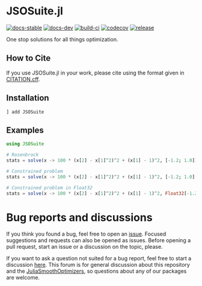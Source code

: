 # JSOSuite.jl

[![docs-stable][docs-stable-img]][docs-stable-url] [![docs-dev][docs-dev-img]][docs-dev-url] [![build-ci][build-ci-img]][build-ci-url] [![codecov][codecov-img]][codecov-url] [![release][release-img]][release-url]

[docs-stable-img]: https://img.shields.io/badge/docs-stable-blue.svg
[docs-stable-url]: https://JuliaSmoothOptimizers.github.io/JSOSuite.jl/stable
[docs-dev-img]: https://img.shields.io/badge/docs-dev-purple.svg
[docs-dev-url]: https://JuliaSmoothOptimizers.github.io/JSOSuite.jl/dev
[build-ci-img]: https://github.com/JuliaSmoothOptimizers/JSOSuite.jl/workflows/CI/badge.svg?branch=main
[build-ci-url]: https://github.com/JuliaSmoothOptimizers/JSOSuite.jl/actions
[codecov-img]: https://codecov.io/gh/JuliaSmoothOptimizers/JSOSuite.jl/branch/main/graph/badge.svg
[codecov-url]: https://codecov.io/gh/JuliaSmoothOptimizers/JSOSuite.jl
[release-img]: https://img.shields.io/github/v/release/JuliaSmoothOptimizers/JSOSuite.jl.svg?style=flat-square
[release-url]: https://github.com/JuliaSmoothOptimizers/JSOSuite.jl/releases

One stop solutions for all things optimization.

## How to Cite

If you use JSOSuite.jl in your work, please cite using the format given in [CITATION.cff](https://github.com/JuliaSmoothOptimizers/JSOSuite.jl/blob/main/CITATION.cff).

## Installation

```
] add JSOSuite
```

## Examples

```julia
using JSOSuite

# Rosenbrock
stats = solve(x -> 100 * (x[2] - x[1]^2)^2 + (x[1] - 1)^2, [-1.2; 1.0])

# Constrained problem
stats = solve(x -> 100 * (x[2] - x[1]^2)^2 + (x[1] - 1)^2, [-1.2; 1.0], x->[x[1] * x[2] - 1], [0.0], [0.0])

# Constrained problem in Float32
stats = solve(x -> 100 * (x[2] - x[1]^2)^2 + (x[1] - 1)^2, Float32[-1.2; 1.0], x->[x[1] * x[2] - 1], Float32[0.0], Float32[0.0])
```

# Bug reports and discussions

If you think you found a bug, feel free to open an [issue](https://github.com/JuliaSmoothOptimizers/JSOSuite.jl/issues).
Focused suggestions and requests can also be opened as issues. Before opening a pull request, start an issue or a discussion on the topic, please.

If you want to ask a question not suited for a bug report, feel free to start a discussion [here](https://github.com/JuliaSmoothOptimizers/Organization/discussions). This forum is for general discussion about this repository and the [JuliaSmoothOptimizers](https://github.com/JuliaSmoothOptimizers), so questions about any of our packages are welcome.
